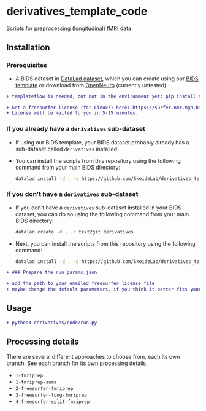 # derivatives_template_code

Scripts for preprocessing (longitudinal) fMRI data

## Installation

### Prerequisites

* A BIDS dataset in [DataLad dataset](http://docs.datalad.org/en/stable/generated/datalad.api.Dataset.html), which you can create using our [BIDS template](https://github.com/SkeideLab/bids_template) or download from [OpenNeuro](https://openneuro.org) (currently untested)

```diff
+ templateflow is needed, but not in the environment yet: pip install templateflow (conda not available) @@

+ Get a freesurfer license (for Linux!) here: https://surfer.nmr.mgh.harvard.edu/registration.html @@
+ License will be mailed to you in 5-15 minutes.
```

### If you already have a `derivatives` sub-dataset

* If using our BIDS template, your BIDS dataset probably already has a sub-dataset called `derivatives` installed
* You can install the scripts from this repository using the following command from your main BIDS directory:

    ```bash
    datalad install -d . -s https://github.com/SkeideLab/derivatives_template_code.git derivatives/code
    ```

### If you don't have a `derivatives` sub-dataset

* If you don't have a `derivatives` sub-dataset installed in your BIDS dataset, you can do so using the following command from your main BIDS directory:

    ```bash
    datalad create -d . -c text2git derivatives
    ```

* Next, you can install the scripts from this repository using the following command:

    ```bash
    datalad install -d . -s https://github.com/SkeideLab/derivatives_template_code.git derivatives/code
    ```

```diff
+ ### Prepare the run_params.json

+ add the path to your emailed freesurfer license file
+ maybe change the default parameters, if you think it better fits your needs.
```

## Usage

```diff
+ python3 derivatives/code/run.py 
```

## Processing details

There are several different approaches to choose from, each its own branch. See each branch for its own processing details. 
- ``1-fmriprep``
- ``1-fmriprep-suma``
- ``2-freesurfer-fmriprep``
- ``3-freesurfer-long-fmriprep``
- ``4-freesurfer-split-fmriprep``
